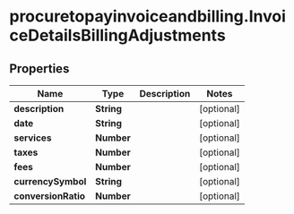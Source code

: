 # procuretopayinvoiceandbilling.InvoiceDetailsBillingAdjustments

## Properties

Name | Type | Description | Notes
------------ | ------------- | ------------- | -------------
**description** | **String** |  | [optional] 
**date** | **String** |  | [optional] 
**services** | **Number** |  | [optional] 
**taxes** | **Number** |  | [optional] 
**fees** | **Number** |  | [optional] 
**currencySymbol** | **String** |  | [optional] 
**conversionRatio** | **Number** |  | [optional] 


